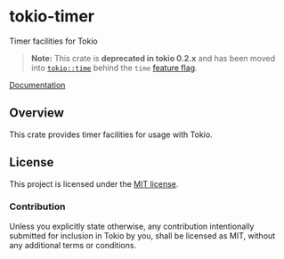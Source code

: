 # tokio-timer

Timer facilities for Tokio

> **Note:** This crate is **deprecated in tokio 0.2.x** and has been moved into
> [`tokio::time`] behind the `time` [feature flag].

[`tokio::time`]: https://docs.rs/tokio/latest/tokio/time/index.html
[feature flag]: https://docs.rs/tokio/latest/tokio/index.html#feature-flags

[Documentation](https://docs.rs/tokio-timer/0.2.12/tokio_timer/)

## Overview

This crate provides timer facilities for usage with Tokio.

## License

This project is licensed under the [MIT license](LICENSE).

### Contribution

Unless you explicitly state otherwise, any contribution intentionally submitted
for inclusion in Tokio by you, shall be licensed as MIT, without any additional
terms or conditions.
